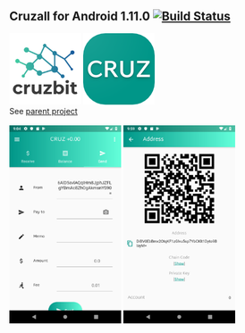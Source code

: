 ## Cruzall for Android 1.11.0 [![Build Status](https://travis-ci.org/GreenAppers/cruzall-android.svg?branch=master)](https://travis-ci.org/GreenAppers/cruzall-android)
<img width=128 src="cruzbit.png" /> <img src="icon.png" /><br/>See [parent project](https://github.com/GreenAppers/cruzall)
<br/><br/><img width=200 src="screenshot1.png" /> <img width=200 src="screenshot2.png" />
